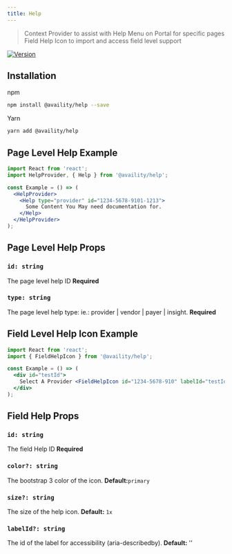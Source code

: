 ```yaml
---
title: Help
---
```


> Context Provider to assist with Help Menu on Portal for specific pages
> Field Help Icon to import and access field level support

[![Version](https://img.shields.io/npm/v/@availity/favorites.svg?style=for-the-badge)](https://www.npmjs.com/package/@availity/help)

## Installation

npm

```bash
npm install @availity/help --save
```

Yarn

```bash
yarn add @availity/help
```

## Page Level Help Example

```jsx
import React from 'react';
import HelpProvider, { Help } from '@availity/help';

const Example = () => (
  <HelpProvider>
    <Help type="provider" id="1234-5678-9101-1213">
      Some Content You May need documentation for.
    </Help>
  </HelpProvider>
);
```

## Page Level Help Props

### `id: string`

The page level help ID **Required**

### `type: string`

The page level help type: ie.: provider | vendor | payer | insight. **Required**

## Field Level Help Icon Example

```jsx
import React from 'react';
import { FieldHelpIcon } from '@availity/help';

const Example = () => (
  <div id="testId">
    Select A Provider <FieldHelpIcon id="1234-5678-910" labelId="testId"/>
  </div>
);
```

## Field Help Props

### `id: string`

The field Help ID **Required**

### `color?: string`

The bootstrap 3 color of the icon. **Default:**`primary`

### `size?: string`

The size of the help icon. **Default:** `1x`

### `labelId?: string`

The id of the label for accessibility (aria-describedby). **Default:** ''

